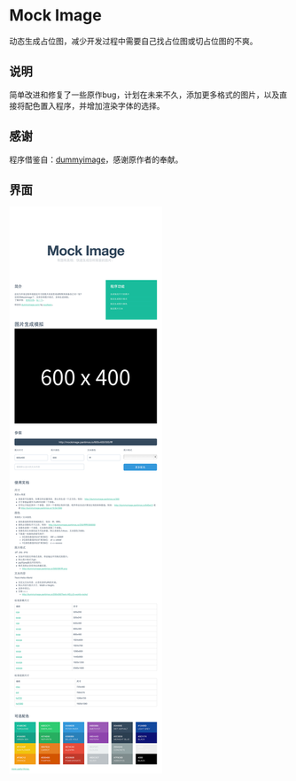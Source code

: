 # Mock Image

动态生成占位图，减少开发过程中需要自己找占位图或切占位图的不爽。

## 说明

简单改进和修复了一些原作bug，计划在未来不久，添加更多格式的图片，以及直接将配色置入程序，并增加渲染字体的选择。

## 感谢

程序借鉴自：[dummyimage](http://www.dummyimage.com/)，感谢原作者的奉献。

## 界面

![界面预览](./assets/img/preview.png)
